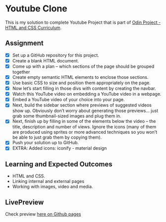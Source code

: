 # Youtube Clone

This is my solution to complete Youtube Project that is part of [Odin Project - HTML and CSS Curriculum](https://www.theodinproject.com/paths/full-stack-javascript/courses/html-and-css). 

## Assignment

* [x] Set up a GitHub repository for this project.
* [x] Create a blank HTML document.
* [x] Come up with a plan – which sections of the page should be grouped together
* [x] Create empty semantic HTML elements to enclose those sections.
* [x] Use basic CSS to size and position them appropriately on the page.
* [x] Now let’s start filling in those divs with content by creating the navbar.
* [x] Watch this YouTube video on embedding a YouTube video in a webpage.
* [x] Embed a YouTube video of your choice into your page.
* [x] Next, build the sidebar section where previews of suggested videos show up. Obviously don’t worry about generating those previews… just grab some thumbnail-sized images and plug them in.
* [x] Next, finish up by filling in some of the elements below the video – the title, description and number of views. Ignore the icons (many of them are produced using sprites or more advanced techniques so you won’t be able to just grab them by copying them).
* [x] Push your solution up to GitHub.
* [x] EXTRA: Added icons: iconify - material design

## Learning and Expected Outcomes

* HTML and CSS.
* Linking internal and external pages
* Working with images, video and media.

## LivePreview

Check preview [here on Github pages](https://vicc30.github.io/youtube-page/.)

